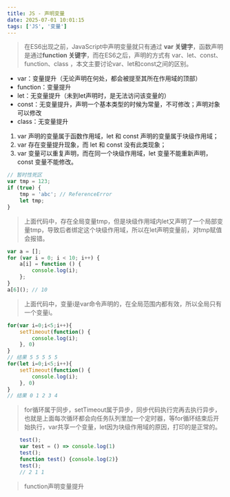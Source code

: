 ```yaml
---
title: JS - 声明变量
date: 2025-07-01 10:01:15
tags: ['JS', '变量']
---
```


> 在ES6出现之前，JavaScript中声明变量就只有通过 **var 关键字**，函数声明是通过**function 关键字**，而在ES6之后，声明的方式有 var、let、const、function、class ，本文主要讨论var、let和const之间的区别。

*   var：变量提升（无论声明在何处，都会被提至其所在作用域的顶部）
*   function：变量提升
*   let：无变量提升（未到let声明时，是无法访问该变量的）
*   const：无变量提升，声明一个基本类型的时候为常量，不可修改；声明对象可以修改
*   class：无变量提升

1.  var 声明的变量属于函数作用域，let 和 const 声明的变量属于块级作用域；
2.  var 存在变量提升现象，而 let 和 const 没有此类现象；
3.  var 变量可以重复声明，而在同一个块级作用域，let 变量不能重新声明，const 变量不能修改。


```js
// 暂时性死区
var tmp = 123;
if (true) {
    tmp = 'abc'; // ReferenceError
    let tmp;
}
```

> 上面代码中，存在全局变量tmp，但是块级作用域内let又声明了一个局部变量tmp，导致后者绑定这个块级作用域，所以在let声明变量前，对tmp赋值会报错。
```js
var a = [];
for (var i = 0; i < 10; i++) {
    a[i] = function () {
        console.log(i);
    };
}
a[6](); // 10
```

> 上面代码中，变量i是var命令声明的，在全局范围内都有效，所以全局只有一个变量i。
```js
for(var i=0;i<5;i++){       
    setTimeout(function() {
        console.log(i);
    }, 0)
}
// 结果 5 5 5 5 5
for(let i=0;i<5;i++){
    setTimeout(function() {
        console.log(i);
    }, 0)
}
// 结果 0 1 2 3 4
```

> for循环属于同步，setTimeout属于异步，同步代码执行完再去执行异步，也就是上面每次循环都会向任务队列里加一个定时器，等for循环结束后开始执行，var共享一个变量，let因为块级作用域的原因，打印的是正常的。
```js
    test();
    var test = () => console.log(1)
    test();
    function test() {console.log(2)}
    test();
    // 2 1 1
```
> function声明变量提升

